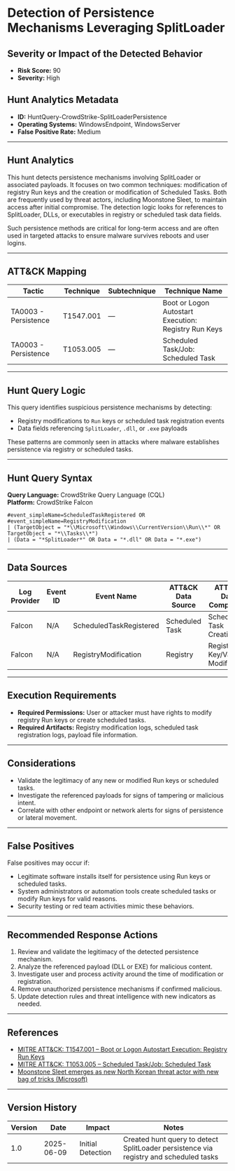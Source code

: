 # Detection of Persistence Mechanisms Leveraging SplitLoader

## Severity or Impact of the Detected Behavior
- **Risk Score:** 90
- **Severity:** High

## Hunt Analytics Metadata

- **ID:** HuntQuery-CrowdStrike-SplitLoaderPersistence
- **Operating Systems:** WindowsEndpoint, WindowsServer
- **False Positive Rate:** Medium

---

## Hunt Analytics

This hunt detects persistence mechanisms involving SplitLoader or associated payloads. It focuses on two common techniques: modification of registry Run keys and the creation or modification of Scheduled Tasks. Both are frequently used by threat actors, including Moonstone Sleet, to maintain access after initial compromise. The detection logic looks for references to SplitLoader, DLLs, or executables in registry or scheduled task data fields.

Such persistence methods are critical for long-term access and are often used in targeted attacks to ensure malware survives reboots and user logins.

---

## ATT&CK Mapping

| Tactic                        | Technique   | Subtechnique | Technique Name                                         |
|------------------------------|-------------|--------------|--------------------------------------------------------|
| TA0003 - Persistence         | T1547.001   | —            | Boot or Logon Autostart Execution: Registry Run Keys   |
| TA0003 - Persistence         | T1053.005   | —            | Scheduled Task/Job: Scheduled Task                     |

---

## Hunt Query Logic

This query identifies suspicious persistence mechanisms by detecting:

- Registry modifications to `Run` keys or scheduled task registration events
- Data fields referencing `SplitLoader`, `.dll`, or `.exe` payloads

These patterns are commonly seen in attacks where malware establishes persistence via registry or scheduled tasks.

---

## Hunt Query Syntax

**Query Language:** CrowdStrike Query Language (CQL)  
**Platform:** CrowdStrike Falcon

```fql
#event_simpleName=ScheduledTaskRegistered OR #event_simpleName=RegistryModification  
| (TargetObject = "*\\Microsoft\\Windows\\CurrentVersion\\Run\\*" OR TargetObject = "*\\Tasks\\*")  
| (Data = "*SplitLoader*" OR Data = "*.dll" OR Data = "*.exe")
```

---

## Data Sources

| Log Provider | Event ID | Event Name              | ATT&CK Data Source  | ATT&CK Data Component  |
|--------------|----------|-------------------------|---------------------|------------------------|
| Falcon       | N/A      | ScheduledTaskRegistered | Scheduled Task      | Scheduled Task Creation|
| Falcon       | N/A      | RegistryModification    | Registry            | Registry Key/Value Modification |

---

## Execution Requirements

- **Required Permissions:** User or attacker must have rights to modify registry Run keys or create scheduled tasks.
- **Required Artifacts:** Registry modification logs, scheduled task registration logs, payload file information.

---

## Considerations

- Validate the legitimacy of any new or modified Run keys or scheduled tasks.
- Investigate the referenced payloads for signs of tampering or malicious intent.
- Correlate with other endpoint or network alerts for signs of persistence or lateral movement.

---

## False Positives

False positives may occur if:

- Legitimate software installs itself for persistence using Run keys or scheduled tasks.
- System administrators or automation tools create scheduled tasks or modify Run keys for valid reasons.
- Security testing or red team activities mimic these behaviors.

---

## Recommended Response Actions

1. Review and validate the legitimacy of the detected persistence mechanism.
2. Analyze the referenced payload (DLL or EXE) for malicious content.
3. Investigate user and process activity around the time of modification or registration.
4. Remove unauthorized persistence mechanisms if confirmed malicious.
5. Update detection rules and threat intelligence with new indicators as needed.

---

## References

- [MITRE ATT&CK: T1547.001 – Boot or Logon Autostart Execution: Registry Run Keys](https://attack.mitre.org/techniques/T1547/001/)
- [MITRE ATT&CK: T1053.005 – Scheduled Task/Job: Scheduled Task](https://attack.mitre.org/techniques/T1053/005/)
- [Moonstone Sleet emerges as new North Korean threat actor with new bag of tricks (Microsoft)](https://www.microsoft.com/en-us/security/blog/2024/05/28/moonstone-sleet-emerges-as-new-north-korean-threat-actor-with-new-bag-of-tricks/)

---

## Version History

| Version | Date       | Impact            | Notes                                                                                      |
|---------|------------|-------------------|--------------------------------------------------------------------------------------------|
| 1.0     | 2025-06-09 | Initial Detection | Created hunt query to detect SplitLoader persistence via registry and scheduled tasks        |
